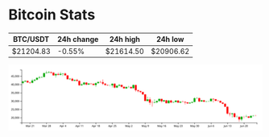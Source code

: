 # Bitcoin Stats

BTC/USDT|24h change|24h high|24h low|
|---|---|---|---|
|$21204.83|-0.55%|$21614.50|$20906.62|

<img src="./chart.svg">
